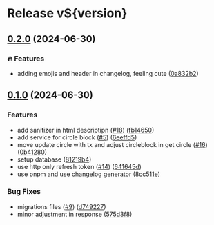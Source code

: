 # Release v${version}

## [0.2.0](https://github.com/comimafun/catalog-api/compare/v0.1.0...v0.2.0) (2024-06-30)


### 🔥 Features

* adding emojis and header in changelog, feeling cute ([0a832b2](https://github.com/comimafun/catalog-api/commit/0a832b2a42a40d67670c9685a8932b318b5023b3))

## [0.1.0](https://github.com/comimafun/catalog-api/compare/81219b4d9924ef14b7fb0156d76a3b5fe415eafc...0.1.0) (2024-06-30)


### Features

* add sanitizer in html descriptipn ([#18](https://github.com/comimafun/catalog-api/issues/18)) ([fb14650](https://github.com/comimafun/catalog-api/commit/fb146506764a5c2dc5df5af2e87eba816b1f5c76))
* add service for circle block ([#5](https://github.com/comimafun/catalog-api/issues/5)) ([6eeffd5](https://github.com/comimafun/catalog-api/commit/6eeffd59998c711e48b207eff7a9f8a23450dd69))
* move update circle with tx and adjust circleblock in get circle ([#16](https://github.com/comimafun/catalog-api/issues/16)) ([0b41280](https://github.com/comimafun/catalog-api/commit/0b412807c1523ac80525edc9f5fee6cd50f3c9eb))
* setup database ([81219b4](https://github.com/comimafun/catalog-api/commit/81219b4d9924ef14b7fb0156d76a3b5fe415eafc))
* use http only refresh token ([#14](https://github.com/comimafun/catalog-api/issues/14)) ([641645d](https://github.com/comimafun/catalog-api/commit/641645d7e7ce89e68ff9123ef49bd830ba648769))
* use pnpm and use changelog generator ([8cc511e](https://github.com/comimafun/catalog-api/commit/8cc511ef4b6236c88b1f94c1551cd7d9cd4f584a))


### Bug Fixes

* migrations files ([#9](https://github.com/comimafun/catalog-api/issues/9)) ([d749227](https://github.com/comimafun/catalog-api/commit/d749227beec664f42e217bbdc51b51f1f7674cca))
* minor adjustment in response ([575d3f8](https://github.com/comimafun/catalog-api/commit/575d3f8c93c6d3e18cd5971eaeade0f105c9569b))
